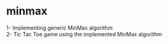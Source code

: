 # minmax <br />
1- Implementing generic MinMax algorithm <br/>
2- Tic Tac Toe game using the implemented MinMax algorithm
